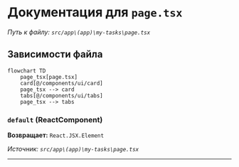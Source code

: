 # Документация для `page.tsx`

*Путь к файлу: `src/app\(app)\my-tasks\page.tsx`*

## Зависимости файла

```mermaid
flowchart TD
    page_tsx[page.tsx]
    card[@/components/ui/card]
    page_tsx --> card
    tabs[@/components/ui/tabs]
    page_tsx --> tabs
```

### `default` (ReactComponent)

**Возвращает:** `React.JSX.Element`

*Источник: `src/app\(app)\my-tasks\page.tsx`*

---
